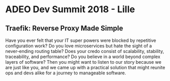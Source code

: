 # ADEO Dev Summit 2018 - Lille

## Traefik: Reverse Proxy Made Simple

Have you ever felt that your IT super powers were blocked by repetitive configuration work?
Do you love microservices but hate the sight of a never-ending routing table?
Does your credo consist of scalability, stability, traceability, and performance?
Do you believe in a world beyond complex layers of software?
Then you might want to listen to our story because we are just like you, and we came up with a practical solution that might reunite ops and devs alike for a journey to manageable software.
 
